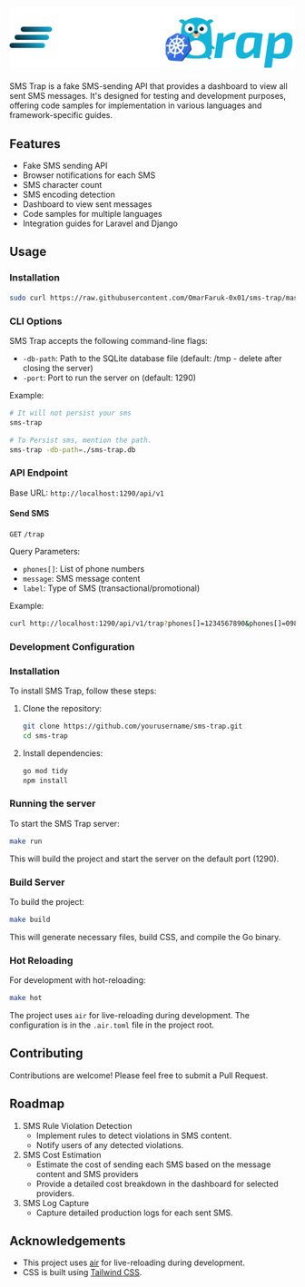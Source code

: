 <center style="margin-bottom: 20px;">
<img src='./public/logo-solid.svg' />
</center>

SMS Trap is a fake SMS-sending API that provides a dashboard to view all sent SMS messages. It's designed for testing and development purposes, offering code samples for implementation in various languages and framework-specific guides.

## Features

- Fake SMS sending API
- Browser notifications for each SMS
- SMS character count
- SMS encoding detection
- Dashboard to view sent messages
- Code samples for multiple languages
- Integration guides for Laravel and Django

## Usage

### Installation

```sh
sudo curl https://raw.githubusercontent.com/OmarFaruk-0x01/sms-trap/master/setup.sh | sh
```

### CLI Options

SMS Trap accepts the following command-line flags:

- `-db-path`: Path to the SQLite database file (default: /tmp - delete after closing the server)
- `-port`: Port to run the server on (default: 1290)

Example:

```sh
# It will not persist your sms
sms-trap
```

```sh
# To Persist sms, mention the path.
sms-trap -db-path=./sms-trap.db
```

### API Endpoint

Base URL: `http://localhost:1290/api/v1`

#### Send SMS

`GET` `/trap`

Query Parameters:

- `phones[]`: List of phone numbers
- `message`: SMS message content
- `label`: Type of SMS (transactional/promotional)

Example:

```sh
curl http://localhost:1290/api/v1/trap?phones[]=1234567890&phones[]=0987654321&message=Hello%20World&label=transactional
```

### Development Configuration

### Installation

To install SMS Trap, follow these steps:

1. Clone the repository:
   ```sh
   git clone https://github.com/yourusername/sms-trap.git
   cd sms-trap
   ```
2. Install dependencies:
   ```sh
   go mod tidy
   npm install
   ```

### Running the server

To start the SMS Trap server:

```sh
make run
```

This will build the project and start the server on the default port (1290).

### Build Server

To build the project:

```sh
make build
```

This will generate necessary files, build CSS, and compile the Go binary.

### Hot Reloading

For development with hot-reloading:

```sh
make hot
```

The project uses `air` for live-reloading during development. The configuration is in the `.air.toml` file in the project root.

## Contributing

Contributions are welcome! Please feel free to submit a Pull Request.

## Roadmap

1. SMS Rule Violation Detection
   - Implement rules to detect violations in SMS content.
   - Notify users of any detected violations.
2. SMS Cost Estimation
   - Estimate the cost of sending each SMS based on the message content and SMS providers
   - Provide a detailed cost breakdown in the dashboard for selected providers.
3. SMS Log Capture
   - Capture detailed production logs for each sent SMS.

## Acknowledgements

- This project uses [air](https://github.com/cosmtrek/air) for live-reloading during development.
- CSS is built using [Tailwind CSS](https://tailwindcss.com/).

